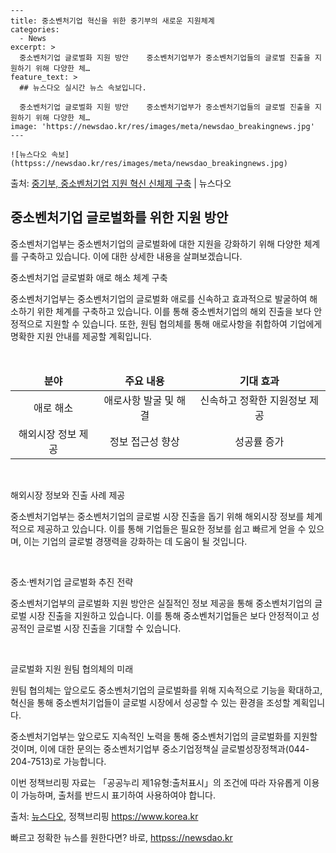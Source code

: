     ---
    title: 중소벤처기업 혁신을 위한 중기부의 새로운 지원체계
    categories:
      - News
    excerpt: >
      중소벤처기업 글로벌화 지원 방안    중소벤처기업부가 중소벤처기업들의 글로벌 진출을 지원하기 위해 다양한 체…
    feature_text: >
      ## 뉴스다오 실시간 뉴스 속보입니다.
    
      중소벤처기업 글로벌화 지원 방안    중소벤처기업부가 중소벤처기업들의 글로벌 진출을 지원하기 위해 다양한 체…
    image: 'https://newsdao.kr/res/images/meta/newsdao_breakingnews.jpg'
    ---
    
    ![뉴스다오 속보](httpss://newsdao.kr/res/images/meta/newsdao_breakingnews.jpg)

<p>출처: <a href="httpss://newsdao.kr/4476" rel="dofollow">중기부, 중소벤처기업 지원 혁신 신체제 구축</a> | 뉴스다오</p>

<h2 data-ke-size="size26">중소벤처기업 글로벌화를 위한 지원 방안</h2>
중소벤처기업부는 중소벤처기업의 글로벌화에 대한 지원을 강화하기 위해 다양한 체계를 구축하고 있습니다. 이에 대한 상세한 내용을 살펴보겠습니다.

<p data-ke-size="size16">중소벤처기업 글로벌화 애로 해소 체계 구축</p>
중소벤처기업부는 중소벤처기업의 글로벌화 애로를 신속하고 효과적으로 발굴하여 해소하기 위한 체계를 구축하고 있습니다. 이를 통해 중소벤처기업의 해외 진출을 보다 안정적으로 지원할 수 있습니다. 또한, 원팀 협의체를 통해 애로사항을 취합하여 기업에게 명확한 지원 안내를 제공할 계획입니다.

<p data-ke-size="size16">&nbsp;</p>

<table>
	<thead>
		<tr>
			<td style="text-align: center; height: 17px;"><b>분야</b></td>
			<td style="text-align: center; height: 17px;"><b>주요 내용</b></td>
			<td style="text-align: center; height: 17px;"><b>기대 효과</b></td>
		</tr>
	</thead>
	<tbody>
		<tr>
			<td style="text-align: center; height: 17px;">애로 해소</td>
			<td style="text-align: center; height: 17px;">애로사항 발굴 및 해결</td>
			<td style="text-align: center; height: 17px;">신속하고 정확한 지원정보 제공</td>
		</tr>
		<tr>
			<td style="text-align: center; height: 17px;">해외시장 정보 제공</td>
			<td style="text-align: center; height: 17px;">정보 접근성 향상</td>
			<td style="text-align: center; height: 17px;">성공률 증가</td>
		</tr>
	</tbody>
</table>

<p data-ke-size="size16">&nbsp;</p>

<p data-ke-size="size16">해외시장 정보와 진출 사례 제공</p>
중소벤처기업부는 중소벤처기업의 글로벌 시장 진출을 돕기 위해 해외시장 정보를 체계적으로 제공하고 있습니다. 이를 통해 기업들은 필요한 정보를 쉽고 빠르게 얻을 수 있으며, 이는 기업의 글로벌 경쟁력을 강화하는 데 도움이 될 것입니다.

<p data-ke-size="size16">&nbsp;</p>

<p data-ke-size="size16">중소·벤처기업 글로벌화 추진 전략</p>
중소벤처기업부의 글로벌화 지원 방안은 실질적인 정보 제공을 통해 중소벤처기업의 글로벌 시장 진출을 지원하고 있습니다. 이를 통해 중소벤처기업들은 보다 안정적이고 성공적인 글로벌 시장 진출을 기대할 수 있습니다.

<p data-ke-size="size16">&nbsp;</p>

<p data-ke-size="size16">글로벌화 지원 원팀 협의체의 미래</p>
원팀 협의체는 앞으로도 중소벤처기업의 글로벌화를 위해 지속적으로 기능을 확대하고, 혁신을 통해 중소벤처기업들이 글로벌 시장에서 성공할 수 있는 환경을 조성할 계획입니다.

중소벤처기업부는 앞으로도 지속적인 노력을 통해 중소벤처기업의 글로벌화를 지원할 것이며, 이에 대한 문의는 중소벤처기업부 중소기업정책실 글로벌성장정책과(044-204-7513)로 가능합니다.

이번 정책브리핑 자료는 「공공누리 제1유형:출처표시」의 조건에 따라 자유롭게 이용이 가능하며, 출처를 반드시 표기하여 사용하여야 합니다.

출처: <a href="httpss://newsdao.kr/4476">뉴스다오</a>, 정책브리핑 https://www.korea.kr 

빠르고 정확한 뉴스를 원한다면? 바로, <a href="httpss://newsdao.kr" rel="dofollow">httpss://newsdao.kr</a>


    